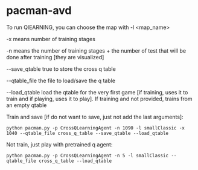 # pacman-avd
To run QlEARNING, you can choose the map with -l <map_name>

-x means number of training stages

-n means the number of training stages + the number of test that will be done after training [they are visualized]

--save_qtable true to store the cross q table

--qtable_file the file to load/save the q table

--load_qtable load the qtable for the very first game [if training, uses it to train and if playing, uses it to play]. If training and not provided, trains from an empty qtable


Train and save [if do not want to save, just not add the last arguments]:
```
python pacman.py -p CrossQLearningAgent -n 1090 -l smallClassic -x 1040 --qtable_file cross_q_table --save_qtable --load_qtable
````
Not train, just play with pretrained q agent:
```
python pacman.py -p CrossQLearningAgent -n 5 -l smallClassic --qtable_file cross_q_table --load_qtable
````